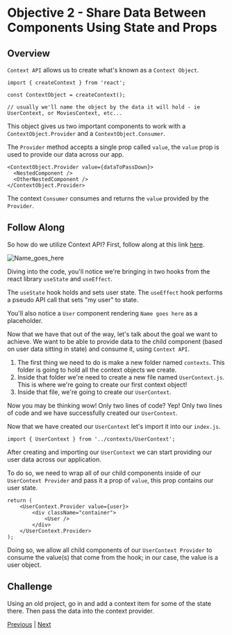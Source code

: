 # Objective 2 - Share Data Between Components Using State and Props

## Overview

```Context API``` allows us to create what's known as a ```Context Object```.

```
import { createContext } from 'react';

const ContextObject = createContext();

// usually we'll name the object by the data it will hold - ie UserContext, or MoviesContext, etc...
```

This object gives us two important components to work with a ```ContextObject.Provider``` and a ```ContextObject.Consumer```.

The ```Provider``` method accepts a single prop called ```value```, the ```value``` prop is used to provide our data across our app.

```
<ContextObject.Provider value={dataToPassDown}>
  <NestedComponent />
  <OtherNestedComponent />
</ContextObject.Provider>
```

The context ```Consumer``` consumes and returns the ```value``` provided by the ```Provider```.



## Follow Along

So how do we utilize Context API? First, follow along at this link [here](https://codesandbox.io/s/react-context-api-x7bru).

![Name_goes_here](./Name_goes_here.png)

Diving into the code, you'll notice we're bringing in two hooks from the react library ```useState``` and ```useEffect```.

The ```useState``` hook holds and sets user state. The ```useEffect``` hook performs a pseudo API call that sets "my user" to state.

You'll also notice a ```User``` component rendering ```Name goes here``` as a placeholder.

Now that we have that out of the way, let's talk about the goal we want to achieve. We want to be able to provide data to the child component (based on user data sitting in state) and consume it, using ```Context API```.

1.  The first thing we need to do is make a new folder named ```contexts```. This folder is going to hold all the context objects we create.
2.  Inside that folder we're need to create a new file named ```UserContext.js```. This is where we're going to create our first context object!
3.  Inside that file, we're going to create our ```UserContext```.

Now you may be thinking wow! Only two lines of code? Yep! Only two lines of code and we have successfully created our ```UserContext```.

Now that we have created our ```UserContext``` let's import it into our ```index.js```.

```
import { UserContext } from '../contexts/UserContext';
```

After creating and importing our ```UserContext``` we can start providing our user data across our application.

To do so, we need to wrap all of our child components inside of our ```UserContext Provider``` and pass it a prop of ```value```, this prop contains our user state.

```
return (
    <UserContext.Provider value={user}>
        <div className="container">
            <User />
        </div>
    </UserContext.Provider>
);
```
Doing so, we allow all child components of our ```UserContext Provider``` to consume the value(s) that come from the hook; in our case, the value is a user object.

## Challenge

Using an old project, go in and add a context item for some of the state there. Then pass the data into the context provider.




[Previous](./Object_1.md) | [Next](./Object_3.md)
